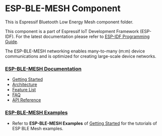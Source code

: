 # ESP-BLE-MESH Component

This is Espressif Bluetooth Low Energy Mesh component folder. 

This component is a part of Espressif IoT Development Framework (ESP-IDF). For the latest documentation please refer to [ESP-IDF Programming Guide](https://docs.espressif.com/projects/esp-idf/en/latest/index.html).

The ESP-BLE-MESH networking enables many-to-many (m:m) device communications and is optimized for creating large-scale device networks.


### [ESP-BLE-MESH Documentation](https://docs.espressif.com/projects/esp-idf/en/latest/api-guides/esp-ble-mesh/ble-mesh-index.html)

- [Getting Started](https://docs.espressif.com/projects/esp-idf/en/latest/api-guides/esp-ble-mesh/ble-mesh-index.html#getting-started-with-esp-ble-mesh)
- [Architecture](https://docs.espressif.com/projects/esp-idf/en/latest/api-guides/esp-ble-mesh/ble-mesh-architecture.html)
- [Feature List](https://docs.espressif.com/projects/esp-idf/en/latest/api-guides/esp-ble-mesh/ble-mesh-feature-list.html)
- [FAQ](https://docs.espressif.com/projects/esp-idf/en/latest/api-guides/esp-ble-mesh/ble-mesh-faq.html)
- [API Reference](https://docs.espressif.com/projects/esp-idf/en/latest/api-reference/bluetooth/esp-ble-mesh.html)


### [ESP-BLE-MESH Examples](https://github.com/espressif/esp-idf/tree/master/examples/bluetooth/esp_ble_mesh)

- Refer to **ESP-BLE-MESH Examples** of [Getting Started](https://docs.espressif.com/projects/esp-idf/en/latest/api-guides/esp-ble-mesh/ble-mesh-index.html#getting-started-with-esp-ble-mesh) for the tutorials of ESP BLE Mesh examples.
